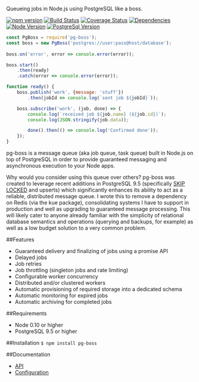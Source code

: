 Queueing jobs in Node.js using PostgreSQL like a boss.

[![npm version](https://badge.fury.io/js/pg-boss.svg)](https://badge.fury.io/js/pg-boss)
[![Build Status](https://travis-ci.org/timgit/pg-boss.svg?branch=master)](https://travis-ci.org/timgit/pg-boss)
[![Coverage Status](https://coveralls.io/repos/github/timgit/pg-boss/badge.svg?branch=master)](https://coveralls.io/github/timgit/pg-boss?branch=master)
[![Dependencies](https://david-dm.org/timgit/pg-boss.svg)](https://david-dm.org/timgit/pg-boss)
[![Node Version](https://img.shields.io/badge/node-0.10+-green.svg?maxAge=2592000)](https://www.nodejs.org)
[![PostgreSql Version](https://img.shields.io/badge/PostgreSQL-9.5+-blue.svg?maxAge=2592000)](http://www.postgresql.org)

```js
const PgBoss = require('pg-boss');
const boss = new PgBoss('postgres://user:pass@host/database');
        
boss.on('error', error => console.error(error));

boss.start()
    .then(ready)
    .catch(error => console.error(error));

function ready() {
    boss.publish('work', {message: 'stuff'})
        .then(jobId => console.log(`sent job ${jobId}`));

    boss.subscribe('work', (job, done) => {
        console.log(`received job ${job.name} (${job.id})`);
        console.log(JSON.stringify(job.data));

        done().then(() => console.log('Confirmed done'));
    });
}
```

pg-boss is a message queue (aka job queue, task queue) built in Node.js on top of PostgreSQL in order to provide guaranteed messaging and asynchronous execution to your Node apps.  

Why would you consider using this queue over others? pg-boss was created to leverage recent additions in PostgreSQL 9.5
(specifically [SKIP LOCKED](http://blog.2ndquadrant.com/what-is-select-skip-locked-for-in-postgresql-9-5) and upserts)
which significantly enhances its ability to act as a reliable, distributed message queue. I wrote this to remove a dependency on Redis (via the kue package), consolidating systems I have to support in production and well as upgrading to guaranteed message processing. This will likely cater to anyone already familiar with the simplicity of relational database semantics and operations (querying and backups, for example) as well as a low budget solution to a very common problem. 

##Features
* Guaranteed delivery and finalizing of jobs using a promise API
* Delayed jobs
* Job retries
* Job throttling (singleton jobs and rate limiting)
* Configurable worker concurrency
* Distributed and/or clustered workers
* Automatic provisioning of required storage into a dedicated schema
* Automatic monitoring for expired jobs
* Automatic archiving for completed jobs

##Requirements
* Node 0.10 or higher
* PostgreSQL 9.5 or higher

##Installation
`$ npm install pg-boss`

##Documentation
* [API](https://github.com/timgit/pg-boss/wiki/api)
* [Configuration](https://github.com/timgit/pg-boss/wiki/configuration)
